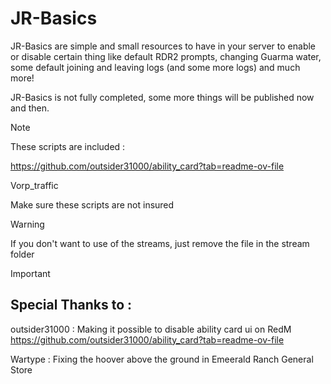 # JR-Basics
JR-Basics are simple and small resources to have in your server to enable or disable certain thing like default RDR2 prompts, changing Guarma water, some default joining and leaving logs (and some more logs) and much more!

JR-Basics is not fully completed, some more things will be published now and then.


> [!NOTE]
> These scripts are included :
>
> https://github.com/outsider31000/ability_card?tab=readme-ov-file
>
> Vorp_traffic
>
> Make sure these scripts are not insured

> [!WARNING]
> If you don't want to use of the streams, just remove the file in the stream folder

> [!IMPORTANT]
> ## Special Thanks to :
> outsider31000 : 
> Making it possible to disable ability card ui on RedM
> https://github.com/outsider31000/ability_card?tab=readme-ov-file
>
>
> Wartype :
> Fixing the hoover above the ground in Emeerald Ranch General Store